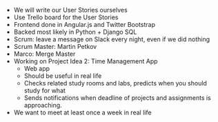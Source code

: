 - We will write our User Stories ourselves
- Use Trello board for the User Stories
- Frontend done in Angular.js and Twitter Bootstrap
- Backed most likely in Python + Django SQL
- Scrum: leave a message on Slack every night, even if we did nothing
- Scrum Master: Martin Petkov
- Marco: Merge Master
- Working on Project Idea 2: Time Management App
  * Web app
  * Should be useful in real life
  * Checks related study rooms and labs, predicts when you should study for what
  * Sends notifications when deadline of projects and assignments is approaching.
- We want to meet at least once a week in real life
